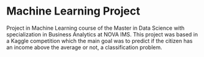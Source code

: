 # Machine Learning Project
Project in Machine Learning course of the Master in Data Science with specialization in Business Analytics at NOVA IMS.
This project was based in a Kaggle competition which the main goal was to predict if the citizen has an income above the average or not, a classification problem.
